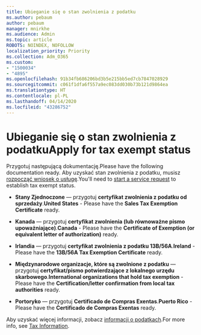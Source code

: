 ```yaml
---
title: Ubieganie się o stan zwolnienia z podatku
ms.author: pebaum
author: pebaum
manager: mnirkhe
ms.audience: Admin
ms.topic: article
ROBOTS: NOINDEX, NOFOLLOW
localization_priority: Priority
ms.collection: Adm_O365
ms.custom:
- "1500034"
- "4895"
ms.openlocfilehash: 91b34fb686206bd3b5e215bb5ed7cb7847028929
ms.sourcegitcommit: c061f1dfa6f557a9ec083dd030b73b121d9864ea
ms.translationtype: HT
ms.contentlocale: pl-PL
ms.lasthandoff: 04/14/2020
ms.locfileid: "43286752"
---
```

# <a name="apply-for-tax-exempt-status"></a><span data-ttu-id="1edf1-102">Ubieganie się o stan zwolnienia z podatku</span><span class="sxs-lookup"><span data-stu-id="1edf1-102">Apply for tax exempt status</span></span>

<span data-ttu-id="1edf1-103">Przygotuj następującą dokumentację.</span><span class="sxs-lookup"><span data-stu-id="1edf1-103">Please have the following documentation ready.</span></span> <span data-ttu-id="1edf1-104">Aby uzyskać stan zwolnienia z podatku, musisz [rozpocząć wniosek o usługę](https://docs.microsoft.com/office365/admin/contact-support-for-business-products).</span><span class="sxs-lookup"><span data-stu-id="1edf1-104">You'll need to [start a service request](https://docs.microsoft.com/office365/admin/contact-support-for-business-products) to establish tax exempt status.</span></span>

- <span data-ttu-id="1edf1-105">**Stany Zjednoczone** — przygotuj **certyfikat zwolnienia z podatku od sprzedaży**.</span><span class="sxs-lookup"><span data-stu-id="1edf1-105">**United States** - Please have the **Sales Tax Exemption Certificate** ready.</span></span>

- <span data-ttu-id="1edf1-106">**Kanada** — przygotuj **certyfikat zwolnienia (lub równoważne pismo upoważniające)**.</span><span class="sxs-lookup"><span data-stu-id="1edf1-106">**Canada** - Please have the **Certificate of Exemption (or equivalent letter of authorization)** ready.</span></span>

- <span data-ttu-id="1edf1-107">**Irlandia** — przygotuj **certyfikat zwolnienia z podatku 13B/56A**.</span><span class="sxs-lookup"><span data-stu-id="1edf1-107">**Ireland** - Please have the **13B/56A Tax Exemption Certificate** ready.</span></span>

- <span data-ttu-id="1edf1-108">**Międzynarodowe organizacje, które są zwolnione z podatku** — przygotuj **certyfikat/pismo potwierdzające z lokalnego urzędu skarbowego**.</span><span class="sxs-lookup"><span data-stu-id="1edf1-108">**International organizations that hold tax exemption** - Please have the **Certification/letter confirmation from local tax authorities** ready.</span></span>

- <span data-ttu-id="1edf1-109">**Portoryko** — przygotuj **Certificado de Compras Exentas**.</span><span class="sxs-lookup"><span data-stu-id="1edf1-109">**Puerto Rico** - Please have the **Certificado de Compras Exentas** ready.</span></span>

<span data-ttu-id="1edf1-110">Aby uzyskać więcej informacji, zobacz [informacji o podatkach](https://docs.microsoft.com/microsoft-365/commerce/billing-and-payments/tax-information?view=o365-worldwide).</span><span class="sxs-lookup"><span data-stu-id="1edf1-110">For more info, see [Tax Information](https://docs.microsoft.com/microsoft-365/commerce/billing-and-payments/tax-information?view=o365-worldwide).</span></span>
